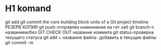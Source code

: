 # H1 komand
git add
git commit the core building block units of a Git project timeline РЕЗЕРВ КОПИЯ
git push-отправляэ изменнения на гит хаб
git branch-с названием/без
GIT CHECK OUT название коммита 
git status-проверка текущего статуса
git add + назваине файла- добавить в текущие файлы
git commit -m 
